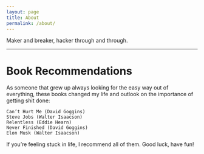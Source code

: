 ```yaml
---
layout: page
title: About
permalink: /about/
---
```

Maker and breaker, hacker through and through.

---
# Book Recommendations
As someone that grew up always looking for the easy way out of everything, these books changed my life and outlook on the importance of getting shit done:
```
Can’t Hurt Me (David Goggins)
Steve Jobs (Walter Isaacson)
Relentless (Eddie Hearn)
Never Finished (David Goggins)
Elon Musk (Walter Isaacson)
```
If you’re feeling stuck in life, I recommend all of them. Good luck, have fun!